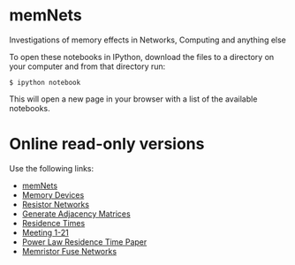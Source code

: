 memNets
=======

Investigations of memory effects in Networks, Computing and anything else

To open these notebooks in IPython, download the files to a directory on your computer and from that directory run:

    $ ipython notebook

This will open a new page in your browser with a list of the available notebooks.

Online read-only versions
=========================

Use the following links:

* [memNets](http://nbviewer.ipython.org/urls/raw.github.com/forrestsheldon/memNets/master/memNets.ipynb)
* [Memory Devices](http://nbviewer.ipython.org/urls/raw.github.com/forrestsheldon/memNets/master/Memory_Devices.ipynb)
* [Resistor Networks](http://nbviewer.ipython.org/urls/raw.github.com/forrestsheldon/memNets/master/Resistor_Networks_V2.ipynb)
* [Generate Adjacency Matrices](http://nbviewer.ipython.org/urls/raw.github.com/forrestsheldon/memNets/master/Generate_Adjacency_Matrix.ipynb)
* [Residence Times](http://nbviewer.ipython.org/urls/raw.github.com/forrestsheldon/memNets/master/Histograms.ipynb)
* [Meeting 1-21](http://nbviewer.ipython.org/urls/raw.github.com/forrestsheldon/memNets/master/Meeting_1_21.ipynb)
* [Power Law Residence Time Paper](http://nbviewer.ipython.org/urls/raw.github.com/forrestsheldon/memNets/master/Outline_for_paper.ipynb)
* [Memristor Fuse Networks](http://nbviewer.ipython.org/urls/raw.github.com/forrestsheldon/memNets/master/Memristor_Fuse_Network.ipynb)
